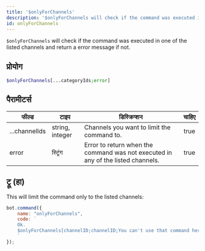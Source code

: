 ```yaml
---
title: '$onlyForChannels'
description: '$onlyForChannels will check if the command was executed in one of the listed channels and return a error message if not.'
id: onlyForChannels
---
```


`$onlyForChannels` will check if the command was executed in one of the listed channels and return a error message if not.

## प्रोयोग

```php
$onlyForChannels[...categoryIds;error]
```

## पैरामीटर्स

| फील्ड         | टाइप            | डिस्क्रिप्शन                                                                     | चाहिए |
| ------------- | --------------- | -------------------------------------------------------------------------------- |:-----:|
| ...channelIds | string, integer | Channels you want to limit the command to.                                       | true  |
| error         | स्ट्रिंग        | Error to return when the command was not executed in any of the listed channels. | true  |

## ट्रू (हा)

This will limit the command only to the listed channels:

```javascript
bot.command({
    name: "onlyForChannels",
    code: `
    Ok.
    $onlyForChannels[channelID;channelID;You can't use that command here!]
    `
});
```